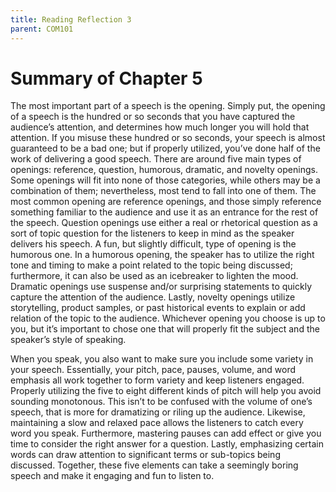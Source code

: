 ```yaml
---
title: Reading Reflection 3
parent: COM101
---
```

# Summary of Chapter 5

The most important part of a speech is the opening. Simply put, the opening of a speech is the hundred or so seconds that you have captured the audience’s attention, and determines how much longer you will hold that attention. If you misuse these hundred or so seconds, your speech is almost guaranteed to be a bad one; but if properly utilized, you’ve done half of the work of delivering a good speech. There are around five main types of openings: reference, question, humorous, dramatic, and novelty openings. Some openings will fit into none of those categories, while others may be a combination of them; nevertheless, most tend to fall into one of them. The most common opening are reference openings, and those simply reference something familiar to the audience and use it as an entrance for the rest of the speech. Question openings use either a real or rhetorical question as a sort of topic question for the listeners to keep in mind as the speaker delivers his speech. A fun, but slightly difficult, type of opening is the humorous one. In a humorous opening, the speaker has to utilize the right tone and timing to make a point related to the topic being discussed; furthermore, it can also be used as an icebreaker to lighten the mood. Dramatic openings use suspense and/or surprising statements to quickly capture the attention of the audience. Lastly, novelty openings utilize storytelling, product samples, or past historical events to explain or add relation of the topic to the audience. Whichever opening you choose is up to you, but it’s important to chose one that will properly fit the subject and the speaker’s style of speaking.

When you speak, you also want to make sure you include some variety in your speech. Essentially, your pitch, pace, pauses, volume, and word emphasis all work together to form variety and keep listeners engaged. Properly utilizing the five to eight different kinds of pitch will help you avoid sounding monotonous. This isn’t to be confused with the volume of one’s speech, that is more for dramatizing or riling up the audience. Likewise, maintaining a slow and relaxed pace allows the listeners to catch every word you speak. Furthermore, mastering pauses can add effect or give you time to consider the right answer for a question. Lastly, emphasizing certain words can draw attention to significant terms or sub-topics being discussed. Together, these five elements can take a seemingly boring speech and make it engaging and fun to listen to.
